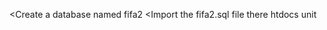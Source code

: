 <Create a database named fifa2
<Import the fifa2.sql file there
<Put the entire folder in your xampp->htdocs
<Unit tests are in tests->unit 
